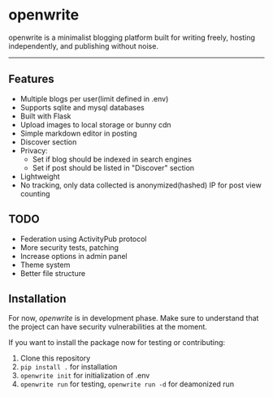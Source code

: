 # openwrite

openwrite is a minimalist blogging platform built for writing freely, hosting independently, and publishing without noise.

---

## Features

- Multiple blogs per user(limit defined in .env)
- Supports sqlite and mysql databases
- Built with Flask
- Upload images to local storage or bunny cdn
- Simple markdown editor in posting
- Discover section
- Privacy: 
    - Set if blog should be indexed in search engines
    - Set if post should be listed in "Discover" section
- Lightweight
- No tracking, only data collected is anonymized(hashed) IP for post view counting

## TODO

- Federation using ActivityPub protocol
- More security tests, patching
- Increase options in admin panel
- Theme system
- Better file structure

## Installation

For now, *openwrite* is in development phase. Make sure to understand that the project can have security vulnerabilities at the moment. 

If you want to install the package now for testing or contributing:

1. Clone this repository
2. `pip install .` for installation 
3. `openwrite init` for initialization of .env
4. `openwrite run` for testing, `openwrite run -d` for deamonized run
